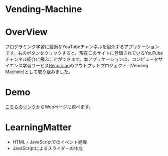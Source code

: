 # Vending-Machine
# OverView
プログラミング学習に最適なYouTubeチャンネルを紹介するアプリケーションです。右のボタンをクリックすると、現在このサイトに登録されているYouTubeチャンネル紹介に飛ぶことができます。本アプリケーションは、コンピュータサイエンス学習サービス[Recursion](https://recursionist.io/)のアウトプットプロジェクト（Vending Machine)として取り組みました。

# Demo
[こちらのリンク](https://suuu0122.github.io/Vending-Machine/)からWebページに飛べます。

# LearningMatter
* HTML・JavaScriptでのイベント処理
* JavaScriptによるスライダーの作成
